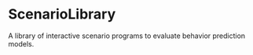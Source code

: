 # ScenarioLibrary
A library of interactive scenario programs to evaluate behavior prediction models.
